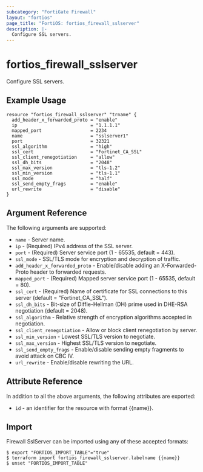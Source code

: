 ```yaml
---
subcategory: "FortiGate Firewall"
layout: "fortios"
page_title: "FortiOS: fortios_firewall_sslserver"
description: |-
  Configure SSL servers.
---
```


# fortios_firewall_sslserver
Configure SSL servers.

## Example Usage

```hcl
resource "fortios_firewall_sslserver" "trname" {
  add_header_x_forwarded_proto = "enable"
  ip                           = "1.1.1.1"
  mapped_port                  = 2234
  name                         = "sslserver1"
  port                         = 32321
  ssl_algorithm                = "high"
  ssl_cert                     = "Fortinet_CA_SSL"
  ssl_client_renegotiation     = "allow"
  ssl_dh_bits                  = "2048"
  ssl_max_version              = "tls-1.2"
  ssl_min_version              = "tls-1.1"
  ssl_mode                     = "half"
  ssl_send_empty_frags         = "enable"
  url_rewrite                  = "disable"
}
```

## Argument Reference

The following arguments are supported:

* `name` - Server name.
* `ip` - (Required) IPv4 address of the SSL server.
* `port` - (Required) Server service port (1 - 65535, default = 443).
* `ssl_mode` - SSL/TLS mode for encryption and decryption of traffic.
* `add_header_x_forwarded_proto` - Enable/disable adding an X-Forwarded-Proto header to forwarded requests.
* `mapped_port` - (Required) Mapped server service port (1 - 65535, default = 80).
* `ssl_cert` - (Required) Name of certificate for SSL connections to this server (default = "Fortinet_CA_SSL").
* `ssl_dh_bits` - Bit-size of Diffie-Hellman (DH) prime used in DHE-RSA negotiation (default = 2048).
* `ssl_algorithm` - Relative strength of encryption algorithms accepted in negotiation.
* `ssl_client_renegotiation` - Allow or block client renegotiation by server.
* `ssl_min_version` - Lowest SSL/TLS version to negotiate.
* `ssl_max_version` - Highest SSL/TLS version to negotiate.
* `ssl_send_empty_frags` - Enable/disable sending empty fragments to avoid attack on CBC IV.
* `url_rewrite` - Enable/disable rewriting the URL.


## Attribute Reference

In addition to all the above arguments, the following attributes are exported:
* `id` - an identifier for the resource with format {{name}}.

## Import

Firewall SslServer can be imported using any of these accepted formats:
```
$ export "FORTIOS_IMPORT_TABLE"="true"
$ terraform import fortios_firewall_sslserver.labelname {{name}}
$ unset "FORTIOS_IMPORT_TABLE"
```
